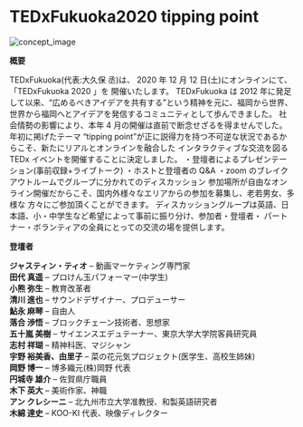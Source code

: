# TEDxFukuoka2020 tipping point

![concept_image](/images/concept_image2020.jpg)

**概要**

TEDxFukuoka(代表:大久保 丞)は、 2020 年 12 月 12 日(土)にオンラインにて、「TEDxFukuoka 2020 」を
開催いたします。
TEDxFukuoka は 2012 年に発足して以来、“広めるべきアイデアを共有する”という精神を元に、福岡から世界、
世界から福岡へとアイデアを発信するコミュニティとして歩んできました。
社会情勢の影響により、本年 4 月の開催は直前で断念せざるを得ませんでした。年初に掲げたテーマ
“tipping point”が正に説得力を持つ不可逆な状況であるからこそ、新たにリアルとオンラインを融合した
インタラクティブな交流を図る TEDx イベントを開催することに決定しました。
・登壇者によるプレゼンテーション(事前収録+ライブトーク)
・ホストと登壇者の Q&A
・zoom のブレイクアウトルームでグループに分かれてのディスカッション
参加場所が自由なオンライン開催だからこそ、国内外様々なエリアからの参加を募集し、老若男女、多様な
方々にご参加頂くことができます。
ディスカッショングループは英語、日本語、小・中学生など希望によって事前に振り分け、参加者・登壇者・
パートナー・ボランティアの全員にとっての交流の場を提供します。

**登壇者**

**ジャスティン・ティオ** – 動画マーケティング専門家  
**田代 真遥** – プロけん玉パフォーマー(中学生)  
**小熊 弥生** – 教育改革者  
**清川 進也** – サウンドデザイナー、プロデューサー  
**鮎永 麻琴** – 自由人  
**落合 渉悟** – ブロックチェーン技術者、思想家  
**五十嵐 美樹** – サイエンスエデュテーナー、東京大学大学院客員研究員  
**志村 祥瑚** – 精神科医、マジシャン  
**宇野 裕美香、由里子** – 菜の花元気プロジェクト(医学生、高校生姉妹)  
**岡野 博一** – 博多織元(株)岡野 代表  
**円城寺 雄介** – 佐賀県庁職員  
**木下 英大** – 美術作家、神職  
**アン クレシーニ** – 北九州市立大学准教授、和製英語研究者  
**木綿 達史** – KOO-KI 代表、映像ディレクター
